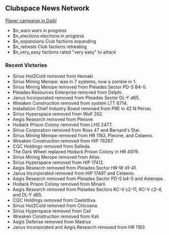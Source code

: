 
## Clubspace News Network

[Player campaign in Daik!](https://discord.gg/PdaCsRA)

* $n_wars wars in progress
* $n_elections elections in progress
* $n_expansions Club factions expanding
* $n_retreats Club factions retreating
* $n_very_easy factions rated "very easy" to attack

### Recent Victories

* Sirius Hot2Cold removed from Hemaki
* Sirius Mining Merope: was in 7 systems, now a zombie in 1.
* Sirius Mining Merope removed from Pleiades Sector PD-S B4-0.
* Pleiades Resources Enterprise removed from Delphi.
* Janus Incorporated removed from Pleiades Sector DL-Y d65.
* Wreaken Construction removed from system LTT 6714.
* Installation Chief Industry Board removed from PRE in 42 N Persei.
* Sirius Hyperspace removed from Wolf 202.
* Aegis Research removed from Pleione.
* Hodack Prison Colony removed from LHS 2477.
* Sirius Corporation removed from Ross 47 and Barnard's Star.
* Sirius Mining Merope removed from HR 1183, Pleione, and Celaeno.
* Wreaken Construction removed from HIP 78267.
* CQC Holdings removed from Salleda.
* The Dark Wheel replaced Hodack Prison Colony in HR 4979.
* Sirius Mining Merope removed from Atlas.
* Sirius Hyperspace removed from HIP 17412.
* Aegis Research removed from Pleiades Sector HR-W d1-41.
* Janus Incorporated removed from HIP 17497 and Celaeno.
* Aegis Research removed from Pleiades Sector PD-S b4-0 and Asterope.
* Hodack Prison Colony removed from Minarii.
* Aegis Research removed from Pleiades Sectors KC-V c2-11, KC-V c2-4, and DL-Y d65.
* CQC Holdings removed from Caelottixa.
* Sirius Hot2Cold removed from Chicoana.
* Sirius Hyperspace removed from Cail
* Wreaken Construction removed from Kali
* Aegis Defense removed from Madrus
* Janus Incorporated and Aegis Research removed from HR 1183

